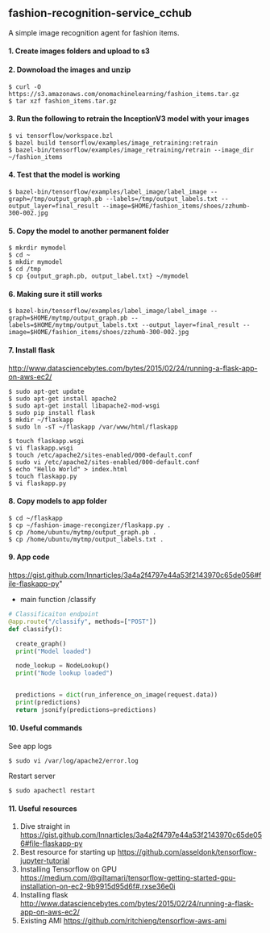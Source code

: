 ## fashion-recognition-service_cchub
A simple image recognition agent for fashion items. 

#### 1. Create images folders and upload to s3

#### 2. Downoload the images and unzip
```
$ curl -O https://s3.amazonaws.com/onomachinelearning/fashion_items.tar.gz
$ tar xzf fashion_items.tar.gz 
```

#### 3. Run the following to retrain the InceptionV3 model with your images
```
$ vi tensorflow/workspace.bzl 
$ bazel build tensorflow/examples/image_retraining:retrain
$ bazel-bin/tensorflow/examples/image_retraining/retrain --image_dir ~/fashion_items
```

#### 4. Test that the model is working
```
$ bazel-bin/tensorflow/examples/label_image/label_image --graph=/tmp/output_graph.pb --labels=/tmp/output_labels.txt -- output_layer=final_result --image=$HOME/fashion_items/shoes/zzhumb-300-002.jpg
```

#### 5. Copy the model to another permanent folder
```
$ mkrdir mymodel
$ cd ~
$ mkdir mymodel
$ cd /tmp 
$ cp {output_graph.pb, output_label.txt} ~/mymodel
```

#### 6. Making sure it still works
```
$ bazel-bin/tensorflow/examples/label_image/label_image --graph=$HOME/mytmp/output_graph.pb --labels=$HOME/mytmp/output_labels.txt --output_layer=final_result --image=$HOME/fashion_items/shoes/zzhumb-300-002.jpg
```


#### 7. Install flask
http://www.datasciencebytes.com/bytes/2015/02/24/running-a-flask-app-on-aws-ec2/
```
$ sudo apt-get update
$ sudo apt-get install apache2
$ sudo apt-get install libapache2-mod-wsgi
$ sudo pip install flask
$ mkdir ~/flaskapp
$ sudo ln -sT ~/flaskapp /var/www/html/flaskapp

$ touch flaskapp.wsgi
$ vi flaskapp.wsgi
$ touch /etc/apache2/sites-enabled/000-default.conf
$ sudo vi /etc/apache2/sites-enabled/000-default.conf
$ echo "Hello World" > index.html
$ touch flaskapp.py
$ vi flaskapp.py
```
#### 8. Copy models to app folder
```
$ cd ~/flaskapp
$ cp ~/fashion-image-recongizer/flaskapp.py .
$ cp /home/ubuntu/mytmp/output_graph.pb .
$ cp /home/ubuntu/mytmp/output_labels.txt .
```
#### 9. App code
https://gist.github.com/Innarticles/3a4a2f4797e44a53f2143970c65de056#file-flaskapp-py"

- main function /classify
```python
# Classificaiton endpoint
@app.route("/classify", methods=["POST"])
def classify():

  create_graph()
  print("Model loaded")

  node_lookup = NodeLookup()
  print("Node lookup loaded")


  predictions = dict(run_inference_on_image(request.data))
  print(predictions)
  return jsonify(predictions=predictions)
```



#### 10. Useful commands
See app logs
```
$ sudo vi /var/log/apache2/error.log
```
Restart server
```
$ sudo apachectl restart
```

#### 11. Useful resources
1. Dive straight in https://gist.github.com/Innarticles/3a4a2f4797e44a53f2143970c65de056#file-flaskapp-py
2. Best resource for starting up https://github.com/asseldonk/tensorflow-jupyter-tutorial
3. Installing Tensorflow on GPU https://medium.com/@giltamari/tensorflow-getting-started-gpu-installation-on-ec2-9b9915d95d6f#.rxse36e0i
4. Installing flask http://www.datasciencebytes.com/bytes/2015/02/24/running-a-flask-app-on-aws-ec2/
5. Existing AMI https://github.com/ritchieng/tensorflow-aws-ami
